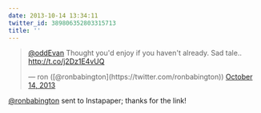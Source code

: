 ```yaml
---
date: 2013-10-14 13:34:11
twitter_id: 389806352803315713
title: ''
---
```


<blockquote class="twitter-tweet"><p lang="en" dir="ltr"><a href="https://twitter.com/oddEvan?ref_src=twsrc%5Etfw">@oddEvan</a> Thought you&#39;d enjoy if you haven&#39;t already. Sad tale.. <a href="http://t.co/j2Dz1E4vUQ">http://t.co/j2Dz1E4vUQ</a></p>&mdash; ron ([@ronbabington](https://twitter.com/ronbabington)) <a href="https://twitter.com/ronbabington/status/389796536403509248?ref_src=twsrc%5Etfw">October 14, 2013</a></blockquote>
<script async src="https://platform.twitter.com/widgets.js" charset="utf-8"></script>

[@ronbabington](https://twitter.com/ronbabington) sent to Instapaper; thanks for the link!
